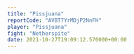 ```yaml
---
title: "Pissjuana"
reportCode: "AVBT7YrMDjP2NnFH"
player: "Pissjuana"
fight: "Netherspite"
date: 2021-10-27T19:09:12.576000+00:00
---
```

